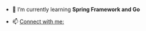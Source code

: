 - 🌱 I’m currently learning **Spring Framework and Go**

- 📫 [Connect with me: ](https://t.me/eisnzwer)

